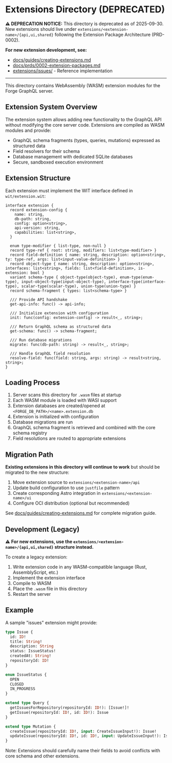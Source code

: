 # Extensions Directory (DEPRECATED)

**⚠️ DEPRECATION NOTICE:** This directory is deprecated as of 2025-09-30. New extensions should live under `extensions/<extension-name>/{api,ui,shared}` following the Extension Package Architecture (PRD-0002).

**For new extension development, see:**
- [docs/guides/creating-extensions.md](../../docs/guides/creating-extensions.md)
- [docs/prds/0002-extension-packages.md](../../docs/prds/0002-extension-packages.md)
- [extensions/issues/](../../extensions/issues/) - Reference implementation

---

This directory contains WebAssembly (WASM) extension modules for the Forge GraphQL server.

## Extension System Overview

The extension system allows adding new functionality to the GraphQL API without modifying the core server code. Extensions are compiled as WASM modules and provide:

- GraphQL schema fragments (types, queries, mutations) expressed as structured data
- Field resolvers for their schema
- Database management with dedicated SQLite databases
- Secure, sandboxed execution environment

## Extension Structure

Each extension must implement the WIT interface defined in `wit/extension.wit`:

```wit
interface extension {
  record extension-config {
    name: string,
    db-path: string,
    config: option<string>,
    api-version: string,
    capabilities: list<string>,
  }

  enum type-modifier { list-type, non-null }
  record type-ref { root: string, modifiers: list<type-modifier> }
  record field-definition { name: string, description: option<string>, ty: type-ref, args: list<input-value-definition> }
  record object-type { name: string, description: option<string>, interfaces: list<string>, fields: list<field-definition>, is-extension: bool }
  variant schema-type { object-type(object-type), enum-type(enum-type), input-object-type(input-object-type), interface-type(interface-type), scalar-type(scalar-type), union-type(union-type) }
  record schema-fragment { types: list<schema-type> }

  /// Provide API handshake
  get-api-info: func() -> api-info;

  /// Initialize extension with configuration
  init: func(config: extension-config) -> result<_, string>;

  /// Return GraphQL schema as structured data
  get-schema: func() -> schema-fragment;

  /// Run database migrations
  migrate: func(db-path: string) -> result<_, string>;

  /// Handle GraphQL field resolution
  resolve-field: func(field: string, args: string) -> result<string, string>;
}
```

## Loading Process

1. Server scans this directory for `.wasm` files at startup
2. Each WASM module is loaded with WASI support
3. Extension databases are created/opened at `<FORGE_DB_PATH>/<name>.extension.db`
4. Extension is initialized with configuration
5. Database migrations are run
6. GraphQL schema fragment is retrieved and combined with the core schema registry
7. Field resolutions are routed to appropriate extensions

## Migration Path

**Existing extensions in this directory will continue to work** but should be migrated to the new structure:

1. Move extension source to `extensions/<extension-name>/api`
2. Update build configuration to use `justfile` pattern
3. Create corresponding Astro integration in `extensions/<extension-name>/ui`
4. Configure OCI distribution (optional but recommended)

See [docs/guides/creating-extensions.md](../../docs/guides/creating-extensions.md) for complete migration guide.

## Development (Legacy)

⚠️ **For new extensions, use the `extensions/<extension-name>/{api,ui,shared}` structure instead.**

To create a legacy extension:

1. Write extension code in any WASM-compatible language (Rust, AssemblyScript, etc.)
2. Implement the extension interface
3. Compile to WASM
4. Place the `.wasm` file in this directory
5. Restart the server

## Example

A sample "issues" extension might provide:

```graphql
type Issue {
  id: ID!
  title: String!
  description: String
  status: IssueStatus!
  createdAt: String!
  repositoryId: ID!
}

enum IssueStatus {
  OPEN
  CLOSED
  IN_PROGRESS
}

extend type Query {
  getIssuesForRepository(repositoryId: ID!): [Issue!]!
  getIssue(repositoryId: ID!, id: ID!): Issue
}

extend type Mutation {
  createIssue(repositoryId: ID!, input: CreateIssueInput!): Issue!
  updateIssue(repositoryId: ID!, id: ID!, input: UpdateIssueInput!): Issue
}
```

Note: Extensions should carefully name their fields to avoid conflicts with core schema and other extensions.
